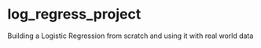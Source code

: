 # log_regress_project
Building a Logistic Regression from scratch and using it with real world data
